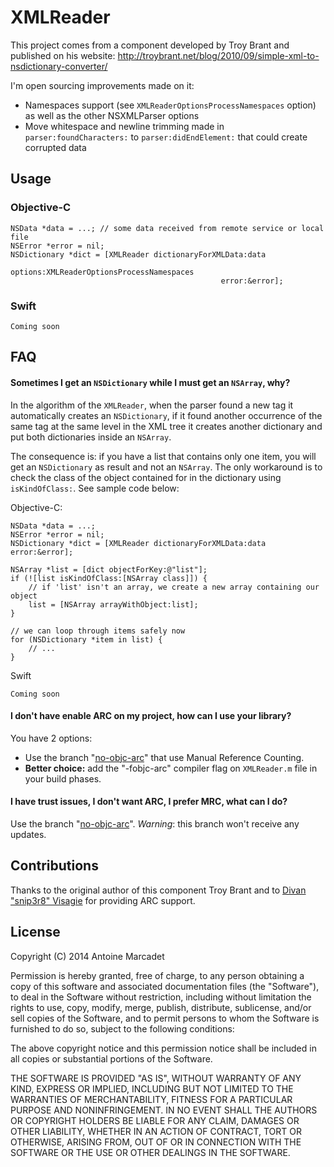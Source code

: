 # XMLReader

This project comes from a component developed by Troy Brant and published on his website: http://troybrant.net/blog/2010/09/simple-xml-to-nsdictionary-converter/

I'm open sourcing improvements made on it:

* Namespaces support (see `XMLReaderOptionsProcessNamespaces` option) as well as the other NSXMLParser options
* Move whitespace and newline trimming made in `parser:foundCharacters:` to `parser:didEndElement:` that could create corrupted data


## Usage

### Objective-C

```objc
NSData *data = ...; // some data received from remote service or local file
NSError *error = nil;
NSDictionary *dict = [XMLReader dictionaryForXMLData:data 
                                             options:XMLReaderOptionsProcessNamespaces 
                                               error:&error];
```

### Swift

```
Coming soon
```


## FAQ

#### Sometimes I get an `NSDictionary` while I must get an `NSArray`, why?

In the algorithm of the `XMLReader`, when the parser found a new tag it automatically creates an `NSDictionary`, if it found another occurrence of the same tag at the same level in the XML tree it creates another dictionary and put both dictionaries inside an `NSArray`. 

The consequence is: if you have a list that contains only one item, you will get an `NSDictionary` as result and not an `NSArray`. 
The only workaround is to check the class of the object contained for in the dictionary using `isKindOfClass:`. See sample code below:


Objective-C:

```objc
NSData *data = ...;
NSError *error = nil;
NSDictionary *dict = [XMLReader dictionaryForXMLData:data error:&error];
	
NSArray *list = [dict objectForKey:@"list"];
if (![list isKindOfClass:[NSArray class]]) {
	// if 'list' isn't an array, we create a new array containing our object
	list = [NSArray arrayWithObject:list];
}
	
// we can loop through items safely now
for (NSDictionary *item in list) {
	// ...
}
```

Swift

```
Coming soon
```
	                                           

#### I don't have enable ARC on my project, how can I use your library?

You have 2 options: 

* Use the branch "[no-objc-arc](https://github.com/amarcadet/XMLReader/tree/no-objc-arc)" that use Manual Reference Counting.
* **Better choice:** add the "-fobjc-arc" compiler flag on `XMLReader.m` file in your build phases.

#### I have trust issues, I don't want ARC, I prefer MRC, what can I do?

Use the branch "[no-objc-arc](https://github.com/amarcadet/XMLReader/tree/no-objc-arc)".
*Warning*: this branch won't receive any updates.


## Contributions

Thanks to the original author of this component Troy Brant and to [Divan "snip3r8" Visagie](https://github.com/snip3r8) for providing ARC support.


## License

Copyright (C) 2014 Antoine Marcadet

Permission is hereby granted, free of charge, to any person obtaining a copy of this software and associated documentation files (the "Software"), to deal in the Software without restriction, including without limitation the rights to use, copy, modify, merge, publish, distribute, sublicense, and/or sell copies of the Software, and to permit persons to whom the Software is furnished to do so, subject to the following conditions:

The above copyright notice and this permission notice shall be included in all copies or substantial portions of the Software.

THE SOFTWARE IS PROVIDED "AS IS", WITHOUT WARRANTY OF ANY KIND, EXPRESS OR IMPLIED, INCLUDING BUT NOT LIMITED TO THE WARRANTIES OF MERCHANTABILITY, FITNESS FOR A PARTICULAR PURPOSE AND NONINFRINGEMENT. IN NO EVENT SHALL THE AUTHORS OR COPYRIGHT HOLDERS BE LIABLE FOR ANY CLAIM, DAMAGES OR OTHER LIABILITY, WHETHER IN AN ACTION OF CONTRACT, TORT OR OTHERWISE, ARISING FROM, OUT OF OR IN CONNECTION WITH THE SOFTWARE OR THE USE OR OTHER DEALINGS IN THE SOFTWARE.
